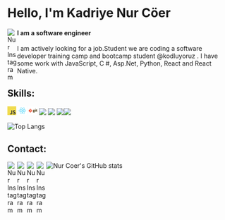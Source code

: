 # Hello, I'm Kadriye Nur Cöer

<img align="left" alt="Nur Instagram" width="22px" src="https://cdn.jsdelivr.net/npm/simple-icons@3.13.0/icons/coffeescript.svg" />

#### I am a software engineer 

I am actively looking for a job.Student we are coding a software developer training camp and bootcamp student @kodluyoruz . I have some work with JavaScript, C #, Asp.Net, Python, React and React Native.

## Skills:  

<code><a target="_blank" rel="noopener noreferrer" href="https://raw.githubusercontent.com/github/explore/80688e429a7d4ef2fca1e82350fe8e3517d3494d/topics/javascript/javascript.png"><img height="20" src="https://raw.githubusercontent.com/github/explore/80688e429a7d4ef2fca1e82350fe8e3517d3494d/topics/javascript/javascript.png" style="max-width:100%;"></a></code>   <code><a target="_blank" rel="noopener noreferrer" href="https://raw.githubusercontent.com/github/explore/80688e429a7d4ef2fca1e82350fe8e3517d3494d/topics/react/react.png"><img height="20" src="https://raw.githubusercontent.com/github/explore/80688e429a7d4ef2fca1e82350fe8e3517d3494d/topics/react/react.png" style="max-width:100%;"></a></code> 
<code><a target="_blank" rel="noopener noreferrer" href="https://raw.githubusercontent.com/github/explore/80688e429a7d4ef2fca1e82350fe8e3517d3494d/topics/git/git.png"><img height="20" src="https://raw.githubusercontent.com/github/explore/80688e429a7d4ef2fca1e82350fe8e3517d3494d/topics/git/git.png" style="max-width:100%;"></a></code> 
<code><a target="_blank" rel="noopener noreferrer" href="https://c0.klipartz.com/pngpicture/7/820/gratis-png-icono-de-la-pantalla-del-ordenador-mac.png"><img height="20" src="https://c0.klipartz.com/pngpicture/7/820/gratis-png-icono-de-la-pantalla-del-ordenador-mac.png" style="max-width:100%;"></a></code>
<code><a target="_blank" rel="noopener noreferrer" href="https://img.favpng.com/17/5/2/asp-net-mvc-logo-net-framework-model-view-controller-png-favpng-v24xiWvwG7hnY9K1Y9P8y3tfs.jpg"><img height="20" src="https://img.favpng.com/17/5/2/asp-net-mvc-logo-net-framework-model-view-controller-png-favpng-v24xiWvwG7hnY9K1Y9P8y3tfs.jpg"></a></code> <code><a target="_blank" rel="noopener noreferrer" href="https://img2.pngindir.com/20180821/px/kisspng-application-programming-interface-logo-image-compu-i-can-develop-back-end-rest-api-for-your-service-f-5b7c8fe20af486.3712986915348899540449.jpg"><img height="20" src="https://img2.pngindir.com/20180821/px/kisspng-application-programming-interface-logo-image-compu-i-can-develop-back-end-rest-api-for-your-service-f-5b7c8fe20af486.3712986915348899540449.jpg"></a></code><code><a target="_blank" rel="noopener noreferrer" href="https://thumbnail.imgbin.com/18/7/19/imgbin-python-logo-programmer-fierce-python-s-blue-and-yellow-logo-vTCHAtgnCtFtega1YpGrJHPXQ_t.jpg"><img height="20" src="https://thumbnail.imgbin.com/18/7/19/imgbin-python-logo-programmer-fierce-python-s-blue-and-yellow-logo-vTCHAtgnCtFtega1YpGrJHPXQ_t.jpg"></a></code>


![Top Langs](https://github-readme-stats.vercel.app/api/top-langs/?username=nurcoer&layout=compact)     



## Contact:

<a href="mailto:kadriyecoer@gmail.com" rel="nofollow">
  <img align="left" alt="Nur Instagram" width="22px" src="https://cdn.jsdelivr.net/npm/simple-icons@3.13.0/icons/gmail.svg" />
</a>
<a href="https://www.linkedin.com/in/nur-coer/">
  <img align="left" alt="Nur Instagram" width="22px" src="https://cdn.jsdelivr.net/npm/simple-icons@3.13.0/icons/linkedin.svg" />
</a>
<a href="https://kadriyecoer.medium.com/">
  <img align="left" alt="Nur Instagram" width="22px" src="https://cdn.jsdelivr.net/npm/simple-icons@3.13.0/icons/medium.svg" />
</a>
<a href="https://www.instagram.com/kadriyenur_c/?hl=tr">
  <img align="left" alt="Nur Instagram" width="22px" src="https://cdn.jsdelivr.net/npm/simple-icons@v3/icons/instagram.svg" />
</a>



![Nur Coer's GitHub stats](https://github-readme-stats.vercel.app/api?username=nurcoer&show_icons=true&theme=tokyonight)


